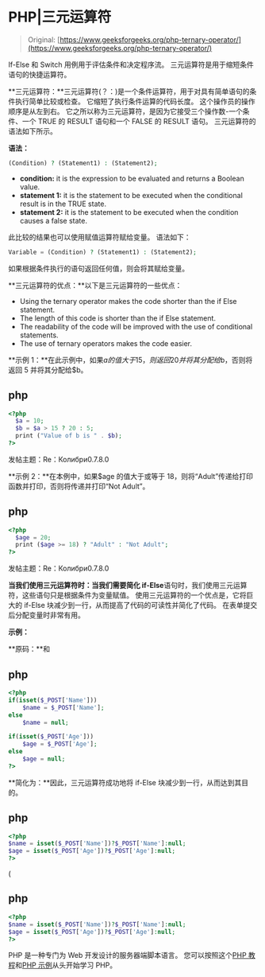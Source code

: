 # PHP|三元运算符

> Original: [https://www.geeksforgeeks.org/php-ternary-operator/](https://www.geeksforgeeks.org/php-ternary-operator/)

If-Else 和 Switch 用例用于评估条件和决定程序流。 三元运算符是用于缩短条件语句的快捷运算符。

**三元运算符：**三元运算符(？：)是一个条件运算符，用于对具有简单语句的条件执行简单比较或检查。 它缩短了执行条件运算的代码长度。 这个操作员的操作顺序是从左到右。 它之所以称为三元运算符，是因为它接受三个操作数-一个条件、一个 TRUE 的 RESULT 语句和一个 FALSE 的 RESULT 语句。 三元运算符的语法如下所示。

**语法：**

```php
(Condition) ? (Statement1) : (Statement2);
```

*   **condition:** it is the expression to be evaluated and returns a Boolean value.
*   **statement 1:** it is the statement to be executed when the conditional result is in the TRUE state.
*   **statement 2:** it is the statement to be executed when the condition causes a false state.

此比较的结果也可以使用赋值运算符赋给变量。 语法如下：

```php
Variable = (Condition) ? (Statement1) : (Statement2);
```

如果根据条件执行的语句返回任何值，则会将其赋给变量。

**三元运算符的优点：**以下是三元运算符的一些优点：

*   Using the ternary operator makes the code shorter than the if Else statement.
*   The length of this code is shorter than the if Else statement.
*   The readability of the code will be improved with the use of conditional statements.
*   The use of ternary operators makes the code easier.

**示例 1：**在此示例中，如果$a 的值大于 15，则返回 20 并将其分配给$b，否则将返回 5 并将其分配给$b。

## php

```php
<?php
  $a = 10;
  $b = $a > 15 ? 20 : 5;
  print ("Value of b is " . $b);
?>
```

发帖主题：Re：Колибри0.7.8.0

**示例 2：**在本例中，如果$age 的值大于或等于 18，则将“Adult”传递给打印函数并打印，否则将传递并打印“Not Adult”。

## php

```php
<?php
  $age = 20;
  print ($age >= 18) ? "Adult" : "Not Adult";
?>
```

发帖主题：Re：Колибри0.7.8.0

**当我们使用三元运算符时：**当我们需要**简化 if-Else**语句时，我们使用三元运算符，这些语句只是根据条件为变量赋值。 使用三元运算符的一个优点是，它将巨大的 if-Else 块减少到一行，从而提高了代码的可读性并简化了代码。 在表单提交后分配变量时非常有用。

**示例：**

**原码：**和

## php

```php
<?php
if(isset($_POST['Name']))
    $name = $_POST['Name'];
else
    $name = null;

if(isset($_POST['Age']))
    $age = $_POST['Age'];
else
    $age = null;
?>
```

**简化为：**因此，三元运算符成功地将 if-Else 块减少到一行，从而达到其目的。

## php

```php
<?php
$name = isset($_POST['Name'])?$_POST['Name']:null;
$age = isset($_POST['Age'])?$_POST['Age']:null;
?>
```

(

## php

```php
<?php
$name = isset($_POST['Name'])?$_POST['Name']:null;
$age = isset($_POST['Age'])?$_POST['Age']:null;
?>
```

PHP 是一种专门为 Web 开发设计的服务器端脚本语言。 您可以按照这个[PHP 教程](https://www.geeksforgeeks.org/php-tutorials/)和[PHP 示例](https://www.geeksforgeeks.org/php-examples/)从头开始学习 PHP。